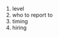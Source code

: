 1.  level
2. who to report to
3. timing
4. hiring

<!--stackedit_data:
eyJoaXN0b3J5IjpbLTQ1MzA2NTk4MSwxNTgwMzA5Njk3LDIxMj
E2NzcxMjFdfQ==
-->